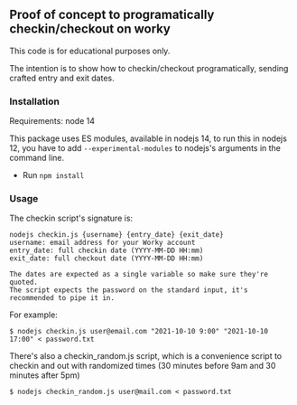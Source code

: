 ## Proof of concept to programatically checkin/checkout on worky

This code is for educational purposes only.

The intention is to show how to checkin/checkout programatically, sending crafted entry and exit dates.

### Installation

Requirements: node 14

This package uses ES modules, available in nodejs 14, to run this in nodejs 12, you have to add `--experimental-modules` to nodejs's arguments in the command line.

- Run `npm install`

### Usage

The checkin script's signature is:

```
nodejs checkin.js {username} {entry_date} {exit_date}
username: email address for your Worky account
entry_date: full checkin date (YYYY-MM-DD HH:mm) 
exit_date: full checkout date (YYYY-MM-DD HH:mm)

The dates are expected as a single variable so make sure they're quoted.
The script expects the password on the standard input, it's recommended to pipe it in.
```

For example:

```
$ nodejs checkin.js user@email.com "2021-10-10 9:00" "2021-10-10 17:00" < password.txt
```

There's also a checkin_random.js script, which is a convenience script to checkin and out with randomized times (30 minutes before 9am and 30 minutes after 5pm)

```
$ nodejs checkin_random.js user@mail.com < password.txt
```
